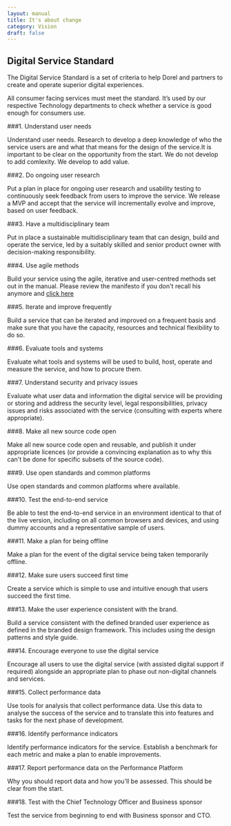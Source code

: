 ```yaml
---
layout: manual
title: It's about change
category: Vision
draft: false
---
```


## Digital Service Standard

The Digital Service Standard is a set of criteria to help Dorel and partners to create and operate superior digital experiences.

All consumer facing services must meet the standard. It’s used by our respective Technology departments to check whether a service is good enough for consumers use.

###1. Understand user needs

Understand user needs. Research to develop a deep knowledge of who the service users are and what that means for the design of the service.It is important to be clear on the opportunity from the start. We do not develop to add comlexity. We develop to add value.

###2. Do ongoing user research

Put a plan in place for ongoing user research and usability testing to continuously seek feedback from users to improve the service. We release a MVP and accept that the service will incrementally evolve and improve, based on user feedback.

###3. Have a multidisciplinary team

Put in place a sustainable multidisciplinary team that can design, build and operate the service, led by a suitably skilled and senior product owner with decision-making responsibility.

###4. Use agile methods

Build your service using the agile, iterative and user-centred methods set out in the manual. Please review the manifesto if you don't recall his anymore and [click here](http://agilemanifesto.org)

###5. Iterate and improve frequently

Build a service that can be iterated and improved on a frequent basis and make sure that you have the capacity, resources and technical flexibility to do so.

###6. Evaluate tools and systems

Evaluate what tools and systems will be used to build, host, operate and measure the service, and how to procure them.

###7. Understand security and privacy issues

Evaluate what user data and information the digital service will be providing or storing and address the security level, legal responsibilities, privacy issues and risks associated with the service (consulting with experts where appropriate).

###8. Make all new source code open

Make all new source code open and reusable, and publish it under appropriate licences (or provide a convincing explanation as to why this can't be done for specific subsets of the source code).

###9. Use open standards and common platforms

Use open standards and common platforms where available.

###10. Test the end-to-end service

Be able to test the end-to-end service in an environment identical to that of the live version, including on all common browsers and devices, and using dummy accounts and a representative sample of users.

###11. Make a plan for being offline

Make a plan for the event of the digital service being taken temporarily offline.

###12. Make sure users succeed first time

Create a service which is simple to use and intuitive enough that users succeed the first time.

###13. Make the user experience consistent with the brand.

Build a service consistent with the defined branded user experience as defined in the branded design framework. This includes using the design patterns and style guide.

###14. Encourage everyone to use the digital service

Encourage all users to use the digital service (with assisted digital support if required) alongside an appropriate plan to phase out non-digital channels and services.

###15. Collect performance data

Use tools for analysis that collect performance data. Use this data to analyse the success of the service and to translate this into features and tasks for the next phase of development.

###16. Identify performance indicators

Identify performance indicators for the service. Establish a benchmark for each metric and make a plan to enable improvements.

###17. Report performance data on the Performance Platform

Why you should report data and how you'll be assessed. This should be clear from the start.

###18. Test with the Chief Technology Officer and Business sponsor

Test the service from beginning to end with Business sponsor and CTO.
